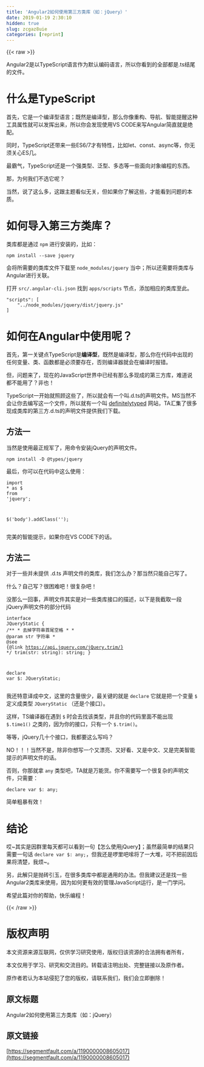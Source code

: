 ```yaml
---
title: 'Angular2如何使用第三方类库（如：jQuery）' 
date: 2019-01-19 2:30:10
hidden: true
slug: zcgaz8uie
categories: [reprint]
---
```


{{< raw >}}

                    
<p>Angular2是以TypeScript语言作为默认编码语言，所以你看到的全部都是.ts结尾的文件。</p>
<h1 id="articleHeader0">什么是TypeScript</h1>
<p>首先，它是一个编译型语言；既然是编译型，那么你像重构、导航、智能提醒这种工具属性就可以发挥出来，所以你会发现使用VS CODE来写Angular简直就是绝配。</p>
<p>同时，TypeScript还带来一些ES6/7才有特性，比如let、const、async等，你无须关心ES几。</p>
<p>最霸气，TypeScript还是一个强类型、泛型、多态等一些面向对象编程的东西。</p>
<p>那，为何我们不选它呢？</p>
<p>当然，说了这么多，这跟主题看似无关，但如果你了解这些，才能看到问题的本质。</p>
<h1 id="articleHeader1">如何导入第三方类库？</h1>
<p>类库都是通过 <code>npm</code> 进行安装的，比如：</p>
<div class="widget-codetool" style="display:none;">
      <div class="widget-codetool--inner">
      <span class="selectCode code-tool" data-toggle="tooltip" data-placement="top" title="" data-original-title="全选"></span>
      <span type="button" class="copyCode code-tool" data-toggle="tooltip" data-placement="top" data-clipboard-text="npm install --save jquery" title="" data-original-title="复制"></span>
      <span type="button" class="saveToNote code-tool" data-toggle="tooltip" data-placement="top" title="" data-original-title="放进笔记"></span>
      </div>
      </div><pre class="bash hljs"><code class="bash" style="word-break: break-word; white-space: initial;">npm install --save jquery</code></pre>
<p>会将所需要的类库文件下载至 <code>node_modules/jquery</code> 当中；所以还需要将类库与Angular进行关联。</p>
<p>打开 <code>src/.angular-cli.json</code> 找到 <code>apps/scripts</code> 节点，添加相应的类库至此。</p>
<div class="widget-codetool" style="display:none;">
      <div class="widget-codetool--inner">
      <span class="selectCode code-tool" data-toggle="tooltip" data-placement="top" title="" data-original-title="全选"></span>
      <span type="button" class="copyCode code-tool" data-toggle="tooltip" data-placement="top" data-clipboard-text="&quot;scripts&quot;: [
    &quot;../node_modules/jquery/dist/jquery.js&quot;
]" title="" data-original-title="复制"></span>
      <span type="button" class="saveToNote code-tool" data-toggle="tooltip" data-placement="top" title="" data-original-title="放进笔记"></span>
      </div>
      </div><pre class="json hljs"><code class="json"><span class="hljs-string">"scripts"</span>: [
    <span class="hljs-string">"../node_modules/jquery/dist/jquery.js"</span>
]</code></pre>
<h1 id="articleHeader2">如何在Angular中使用呢？</h1>
<p>首先，第一关键点TypeScript是<strong>编译型</strong>，既然是编译型，那么你在代码中出现的任何变量、类、函数都是必须要存在，否则编译器就会在编译时报错。</p>
<p>但，问题来了，现在的JavaScript世界中已经有那么多现成的第三方库，难道说都不能用了？非也！</p>
<p>TypeScript一开始就照顾这些了，所以就会有一个叫.d.ts的声明文件。MS当然不会让你去编写这一个文件，所以就有一个叫 <a href="http://definitelytyped.org/" rel="nofollow noreferrer" target="_blank">definitelytyped</a> 网站，TA汇集了很多现成类库的第三方.d.ts的声明文件提供我们下载。</p>
<h2 id="articleHeader3">方法一</h2>
<p>当然是使用最正规军了，用命令安装jQuery的声明文件。</p>
<div class="widget-codetool" style="display:none;">
      <div class="widget-codetool--inner">
      <span class="selectCode code-tool" data-toggle="tooltip" data-placement="top" title="" data-original-title="全选"></span>
      <span type="button" class="copyCode code-tool" data-toggle="tooltip" data-placement="top" data-clipboard-text="npm install -D @types/jquery" title="" data-original-title="复制"></span>
      <span type="button" class="saveToNote code-tool" data-toggle="tooltip" data-placement="top" title="" data-original-title="放进笔记"></span>
      </div>
      </div><pre class="hljs coffeescript"><code style="word-break: break-word; white-space: initial;"><span class="hljs-built_in">npm</span> install -D @types/jquery</code></pre>
<p>最后，你可以在代码中这么使用：</p>
<div class="widget-codetool" style="display:none;">
      <div class="widget-codetool--inner">
      <span class="selectCode code-tool" data-toggle="tooltip" data-placement="top" title="" data-original-title="全选"></span>
      <span type="button" class="copyCode code-tool" data-toggle="tooltip" data-placement="top" data-clipboard-text="import * as $ from 'jquery';

$('body').addClass('');" title="" data-original-title="复制"></span>
      <span type="button" class="saveToNote code-tool" data-toggle="tooltip" data-placement="top" title="" data-original-title="放进笔记"></span>
      </div>
      </div><pre class="hljs javascript"><code><span class="hljs-keyword">import</span> * <span class="hljs-keyword">as</span> $ <span class="hljs-keyword">from</span> <span class="hljs-string">'jquery'</span>;

$(<span class="hljs-string">'body'</span>).addClass(<span class="hljs-string">''</span>);</code></pre>
<p>完美的智能提示，如果你在VS CODE下的话。</p>
<h2 id="articleHeader4">方法二</h2>
<p>对于一些并未提供 .d.ts 声明文件的类库，我们怎么办？那当然只能自己写了。</p>
<p>什么？自己写？很困难吧！很复杂吧！</p>
<p>没那么一回事，声明文件其实是对一些类库接口的描述，以下是我截取一段jQuery声明文件的部分代码</p>
<div class="widget-codetool" style="display:none;">
      <div class="widget-codetool--inner">
      <span class="selectCode code-tool" data-toggle="tooltip" data-placement="top" title="" data-original-title="全选"></span>
      <span type="button" class="copyCode code-tool" data-toggle="tooltip" data-placement="top" data-clipboard-text="interface JQueryStatic {
    /**
     * 去掉字符串首尾空格
     *
     * @param str 字符串
     * @see {@link https://api.jquery.com/jQuery.trim/}
     */
    trim(str: string): string;
}

declare var $: JQueryStatic;" title="" data-original-title="复制"></span>
      <span type="button" class="saveToNote code-tool" data-toggle="tooltip" data-placement="top" title="" data-original-title="放进笔记"></span>
      </div>
      </div><pre class="hljs php"><code><span class="hljs-class"><span class="hljs-keyword">interface</span> <span class="hljs-title">JQueryStatic</span> </span>{
    <span class="hljs-comment">/**
     * 去掉字符串首尾空格
     *
     * <span class="hljs-doctag">@param</span> str 字符串
     * <span class="hljs-doctag">@see</span> {<span class="hljs-doctag">@link</span> https://api.jquery.com/jQuery.trim/}
     */</span>
    trim(str: string): string;
}

<span class="hljs-keyword">declare</span> <span class="hljs-keyword">var</span> $: JQueryStatic;</code></pre>
<p>我还特意译成中文，这里的含量很少，最关键的就是 <code>declare</code> 它就是把一个变量 <code>$</code> 定义成类型 <code>JQueryStatic</code> （还是个接口）。</p>
<p>这样，TS编译器在遇到 <code>$</code> 时会去找该类型，并且你的代码里面不能出现 <code>$.time1()</code> 之类的，因为你的接口，只有一个 <code>$.trim()</code>。</p>
<p>等等，jQuery几十个接口，我都要这么写吗？</p>
<p>NO！！！当然不是，除非你想写一个又漂亮、又好看、又是中文、又是完美智能提示的声明文件的话。</p>
<p>否则，你那就拿 <code>any</code> 类型吧，TA就是万能货。你不需要写一个很复杂的声明文件，只需要：</p>
<div class="widget-codetool" style="display:none;">
      <div class="widget-codetool--inner">
      <span class="selectCode code-tool" data-toggle="tooltip" data-placement="top" title="" data-original-title="全选"></span>
      <span type="button" class="copyCode code-tool" data-toggle="tooltip" data-placement="top" data-clipboard-text="declare var $: any;" title="" data-original-title="复制"></span>
      <span type="button" class="saveToNote code-tool" data-toggle="tooltip" data-placement="top" title="" data-original-title="放进笔记"></span>
      </div>
      </div><pre class="hljs sql"><code style="word-break: break-word; white-space: initial;"><span class="hljs-keyword">declare</span> <span class="hljs-keyword">var</span> $: <span class="hljs-keyword">any</span>;</code></pre>
<p>简单粗暴有效！</p>
<h1 id="articleHeader5">结论</h1>
<p>哎~其实是因群里每天都可以看到一句【怎么使用jQuery】；虽然最简单的结果只需要一句话 <code>declare var $: any;</code>，但我还是啰里吧嗦将了一大堆，可不把前因后果将清楚，我烦~。</p>
<p>另，此解只是抛砖引玉，在很多类库中都是通用的办法。但我建议还是找一些Angular2类库来使用，因为如何更有效的管理JavaScript运行，是一门学问。</p>
<p>希望此篇对你的帮助，快乐编程！</p>

                
{{< /raw >}}

# 版权声明
本文资源来源互联网，仅供学习研究使用，版权归该资源的合法拥有者所有，

本文仅用于学习、研究和交流目的。转载请注明出处、完整链接以及原作者。

原作者若认为本站侵犯了您的版权，请联系我们，我们会立即删除！

## 原文标题
Angular2如何使用第三方类库（如：jQuery）

## 原文链接
[https://segmentfault.com/a/1190000008605017](https://segmentfault.com/a/1190000008605017)

